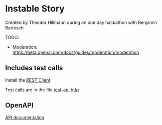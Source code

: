 # Instable Story

Created by Theodor Hillmann during an one day hackathon with Benjamin Bartosch

TODO:
- Moderation: https://beta.openai.com/docs/guides/moderation/moderation

## Includes test calls
Install the [REST Client](https://marketplace.visualstudio.com/items?itemName=humao.rest-client)

Test calls are in the file [test-api.http](test-api.http)

## OpenAPI

[API documentation](https://beta.openai.com/docs/api-reference/introduction?lang=node.js)